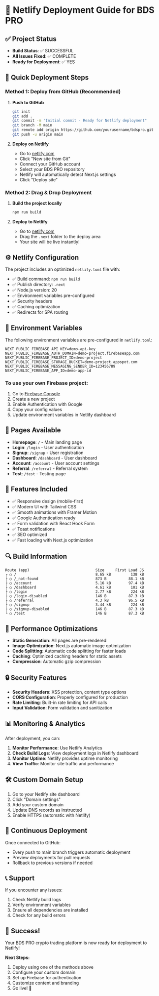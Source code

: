 # 🚀 Netlify Deployment Guide for BDS PRO

## ✅ Project Status
- **Build Status**: ✅ SUCCESSFUL
- **All Issues Fixed**: ✅ COMPLETE
- **Ready for Deployment**: ✅ YES

## 🎯 Quick Deployment Steps

### Method 1: Deploy from GitHub (Recommended)

1. **Push to GitHub**
   ```bash
   git init
   git add .
   git commit -m "Initial commit - Ready for Netlify deployment"
   git branch -M main
   git remote add origin https://github.com/yourusername/bdspro.git
   git push -u origin main
   ```

2. **Deploy on Netlify**
   - Go to [netlify.com](https://netlify.com)
   - Click "New site from Git"
   - Connect your GitHub account
   - Select your BDS PRO repository
   - Netlify will automatically detect Next.js settings
   - Click "Deploy site"

### Method 2: Drag & Drop Deployment

1. **Build the project locally**
   ```bash
   npm run build
   ```

2. **Deploy to Netlify**
   - Go to [netlify.com](https://netlify.com)
   - Drag the `.next` folder to the deploy area
   - Your site will be live instantly!

## ⚙️ Netlify Configuration

The project includes an optimized `netlify.toml` file with:

- ✅ Build command: `npm run build`
- ✅ Publish directory: `.next`
- ✅ Node.js version: 20
- ✅ Environment variables pre-configured
- ✅ Security headers
- ✅ Caching optimization
- ✅ Redirects for SPA routing

## 🔧 Environment Variables

The following environment variables are pre-configured in `netlify.toml`:

```env
NEXT_PUBLIC_FIREBASE_API_KEY=demo-api-key
NEXT_PUBLIC_FIREBASE_AUTH_DOMAIN=demo-project.firebaseapp.com
NEXT_PUBLIC_FIREBASE_PROJECT_ID=demo-project
NEXT_PUBLIC_FIREBASE_STORAGE_BUCKET=demo-project.appspot.com
NEXT_PUBLIC_FIREBASE_MESSAGING_SENDER_ID=123456789
NEXT_PUBLIC_FIREBASE_APP_ID=demo-app-id
```

### To use your own Firebase project:

1. Go to [Firebase Console](https://console.firebase.google.com/)
2. Create a new project
3. Enable Authentication with Google
4. Copy your config values
5. Update environment variables in Netlify dashboard

## 📱 Pages Available

- **Homepage**: `/` - Main landing page
- **Login**: `/login` - User authentication
- **Signup**: `/signup` - User registration
- **Dashboard**: `/dashboard` - User dashboard
- **Account**: `/account` - User account settings
- **Referral**: `/referral` - Referral system
- **Test**: `/test` - Testing page

## 🎨 Features Included

- ✅ Responsive design (mobile-first)
- ✅ Modern UI with Tailwind CSS
- ✅ Smooth animations with Framer Motion
- ✅ Google Authentication ready
- ✅ Form validation with React Hook Form
- ✅ Toast notifications
- ✅ SEO optimized
- ✅ Fast loading with Next.js optimization

## 🔍 Build Information

```
Route (app)                              Size     First Load JS
┌ ○ /                                    8.65 kB         138 kB
├ ○ /_not-found                          873 B          88.1 kB
├ ○ /account                             5.16 kB        97.4 kB
├ ○ /dashboard                           4.61 kB         101 kB
├ ○ /login                               2.77 kB         224 kB
├ ○ /login-disabled                      146 B          87.3 kB
├ ○ /referral                            4.3 kB         96.5 kB
├ ○ /signup                              3.44 kB         224 kB
├ ○ /signup-disabled                     146 B          87.3 kB
└ ○ /test                                146 B          87.3 kB
```

## 🚀 Performance Optimizations

- **Static Generation**: All pages are pre-rendered
- **Image Optimization**: Next.js automatic image optimization
- **Code Splitting**: Automatic code splitting for faster loads
- **Caching**: Optimized caching headers for static assets
- **Compression**: Automatic gzip compression

## 🔒 Security Features

- **Security Headers**: XSS protection, content type options
- **CORS Configuration**: Properly configured for production
- **Rate Limiting**: Built-in rate limiting for API calls
- **Input Validation**: Form validation and sanitization

## 📊 Monitoring & Analytics

After deployment, you can:

1. **Monitor Performance**: Use Netlify Analytics
2. **Check Build Logs**: View deployment logs in Netlify dashboard
3. **Monitor Uptime**: Netlify provides uptime monitoring
4. **View Traffic**: Monitor site traffic and performance

## 🛠️ Custom Domain Setup

1. Go to your Netlify site dashboard
2. Click "Domain settings"
3. Add your custom domain
4. Update DNS records as instructed
5. Enable HTTPS (automatic with Netlify)

## 🔄 Continuous Deployment

Once connected to GitHub:
- Every push to main branch triggers automatic deployment
- Preview deployments for pull requests
- Rollback to previous versions if needed

## 📞 Support

If you encounter any issues:

1. Check Netlify build logs
2. Verify environment variables
3. Ensure all dependencies are installed
4. Check for any build errors

## 🎉 Success!

Your BDS PRO crypto trading platform is now ready for deployment to Netlify!

**Next Steps:**
1. Deploy using one of the methods above
2. Configure your custom domain
3. Set up Firebase for authentication
4. Customize content and branding
5. Go live! 🚀
